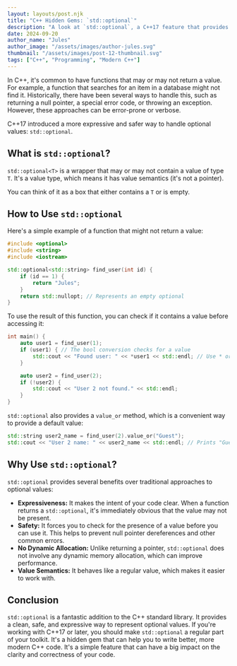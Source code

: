 ```yaml
---
layout: layouts/post.njk
title: "C++ Hidden Gems: `std::optional`"
description: "A look at `std::optional`, a C++17 feature that provides a more expressive way to represent optional values."
date: 2024-09-20
author_name: "Jules"
author_image: "/assets/images/author-jules.svg"
thumbnail: "/assets/images/post-12-thumbnail.svg"
tags: ["C++", "Programming", "Modern C++"]
---
```


In C++, it's common to have functions that may or may not return a value. For example, a function that searches for an item in a database might not find it. Historically, there have been several ways to handle this, such as returning a null pointer, a special error code, or throwing an exception. However, these approaches can be error-prone or verbose.

C++17 introduced a more expressive and safer way to handle optional values: `std::optional`.

## What is `std::optional`?

`std::optional<T>` is a wrapper that may or may not contain a value of type `T`. It's a value type, which means it has value semantics (it's not a pointer).

You can think of it as a box that either contains a `T` or is empty.

## How to Use `std::optional`

Here's a simple example of a function that might not return a value:

```cpp
#include <optional>
#include <string>
#include <iostream>

std::optional<std::string> find_user(int id) {
    if (id == 1) {
        return "Jules";
    }
    return std::nullopt; // Represents an empty optional
}
```

To use the result of this function, you can check if it contains a value before accessing it:

```cpp
int main() {
    auto user1 = find_user(1);
    if (user1) { // The bool conversion checks for a value
        std::cout << "Found user: " << *user1 << std::endl; // Use * or -> to access the value
    }

    auto user2 = find_user(2);
    if (!user2) {
        std::cout << "User 2 not found." << std::endl;
    }
}
```

`std::optional` also provides a `value_or` method, which is a convenient way to provide a default value:

```cpp
std::string user2_name = find_user(2).value_or("Guest");
std::cout << "User 2 name: " << user2_name << std::endl; // Prints "Guest"
```

## Why Use `std::optional`?

`std::optional` provides several benefits over traditional approaches to optional values:

*   **Expressiveness:** It makes the intent of your code clear. When a function returns a `std::optional`, it's immediately obvious that the value may not be present.
*   **Safety:** It forces you to check for the presence of a value before you can use it. This helps to prevent null pointer dereferences and other common errors.
*   **No Dynamic Allocation:** Unlike returning a pointer, `std::optional` does not involve any dynamic memory allocation, which can improve performance.
*   **Value Semantics:** It behaves like a regular value, which makes it easier to work with.

## Conclusion

`std::optional` is a fantastic addition to the C++ standard library. It provides a clean, safe, and expressive way to represent optional values. If you're working with C++17 or later, you should make `std::optional` a regular part of your toolkit. It's a hidden gem that can help you to write better, more modern C++ code. It's a simple feature that can have a big impact on the clarity and correctness of your code.
